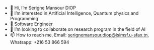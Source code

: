 - 👋 Hi, I’m Serigne Mansour DIOP
- 👀 I’m interested in Artificial Intelligence, Quantum physics and Programming
- 🌱 Software Engineer
- 💞️ I’m looking to collaborate on research program in the field of AI
- 📫 How to reach me, Email: serignemansour.diop@isimsf.u-sfax.tn,   Whatsapp: +216 53 866 594

<!---
Orbit-it/Orbit-it is a ✨ special ✨ repository because its `README.md` (this file) appears on your GitHub profile.
You can click the Preview link to take a look at your changes.
--->
